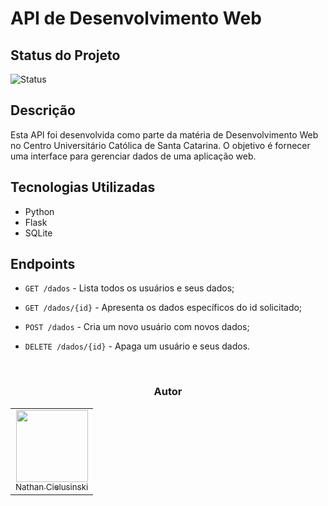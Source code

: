# API de Desenvolvimento Web

## Status do Projeto
![Status](https://img.shields.io/badge/status-em%20progresso-yellow)

## Descrição
Esta API foi desenvolvida como parte da matéria de Desenvolvimento Web no Centro Universitário Católica de Santa Catarina. O objetivo é fornecer uma interface para gerenciar dados de uma aplicação web.

## Tecnologias Utilizadas
- Python
- Flask
- SQLite

## Endpoints
- `GET /dados` - Lista todos os usuários e seus dados;

- `GET /dados/{id}` - Apresenta os dados específicos do id solicitado;
- `POST /dados` - Cria um novo usuário com novos dados;
- `DELETE /dados/{id}` - Apaga um usuário e seus dados.
<br>
<div align="center">
<h3 align="center">Autor</h3>
<table>
  <tr>
    <td align="center"><a href="https://github.com/AoiteFoca"><img loading="lazy" src="https://avatars.githubusercontent.com/u/141975272?v=4" width="115"><br><sub>Nathan Cielusinski</sub></a></td>
  </tr>
</table>